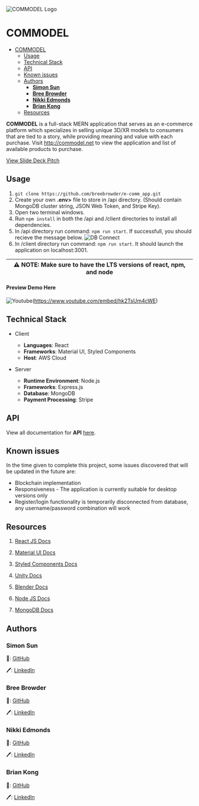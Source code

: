 ![COMMODEL Logo](https://github.com/breebrowder/e-comm_app/blob/main/readme_assets/brand-logo.png)
# COMMODEL
- [COMMODEL](#commodel)
  - [Usage](#usage)
  - [Technical Stack](#technical-stack)
  - [API](#api)
  - [Known issues](#known-issues)
  - [Authors](#authors)
    - [**Simon Sun**](#simon-sun)
    - [**Bree Browder**](#bree-browder)
    - [**Nikki Edmonds**](#nikki-edmonds)
    - [**Brian Kong**](#brian-kong)
  - [Resources](#resources)

<b>COMMODEL</b> is a full-stack MERN application that serves as an e-commerce platform which specializes in selling unique 3D/XR models to consumers that are tied to a story, while providing meaning and value with each purchase. Visit http://commodel.net to view the application and list of available products to purchase. 

[View Slide Deck Pitch](https://docs.google.com/presentation/d/1qHf8PprFeEAJv9dnbnPzH_ZRyZPB8qNeZUF6UC_e6lY/edit?usp=sharing)

## Usage
1. ``` git clone https://github.com/breebrowder/e-comm_app.git ```
2. Create your own <b>.env></b> file to store in /api directory. (Should contain MongoDB cluster string, JSON Web Token, and Stripe Key).
3. Open two terminal windows.
3. Run ``` npm install ``` in both the /api and /client directories to install all dependencies.
4. In /api directory run command: ``` npm run start ```. If successfull, you should recieve the message below. ![DB Connect](https://github.com/breebrowder/e-comm_app/blob/main/readme_assets/db_connect.png)
5. In /client directory run command: ``` npm run start ```. It should launch the application on localhost:3001.

| ⚠️ NOTE: Make sure to have the LTS versions of react, npm, and node  |
| --- |

#### Preview Demo Here
![Youtube](https://github.com/breebrowder/e-comm_app/blob/main/readme_assets/thumbnail.png)(https://www.youtube.com/embed/hk2TsUm4cWE)


## Technical Stack
- Client
  - <b>Languages</b>: React
  - <b>Frameworks</b>: Material UI, Styled Components
  - <b>Host</b>: AWS Cloud

- Server
  - <b>Runtime Environment</b>: Node.js
  - <b>Frameworks</b>: Express.js
  - <b>Database</b>: MongoDB
  - <b>Payment Processing</b>: Stripe

## API
View all documentation for <b>API</b> [here](https://documenter.getpostman.com/view/19797749/UzBgu9oW).

## Known issues
In the time given to complete this project, some issues discovered that will be updated in the future are: 
- Blockchain implementation
- Responsiveness - The application is currently suitable for desktop versions only
- Register/login functionality is temporarily disconnected from database, any username/password combination will work

## Resources
1. [React JS Docs](https://reactjs.org/docs/getting-started.html)

2. [Material UI Docs](https://mui.com/material-ui/getting-started/overview/)

3. [Styled Components Docs](https://styled-components.com/docs)

4. [Unity Docs](https://docs.unity3d.com/Manual/index.html)

5. [Blender Docs](https://docs.blender.org/)

6. [Node JS Docs](https://nodejs.org/en/docs/)

7. [MongoDB Docs](https://www.mongodb.com/docs/)

## Authors
### **Simon Sun**
:robot:: [GitHub](https://github.com/ssun97)

:pen:: [LinkedIn](https://www.linkedin.com/in/ssun97/)

### **Bree Browder**
:robot:: [GitHub](https://github.com/breebrowder)

:pen:: [LinkedIn](https://www.linkedin.com/in/breebrowder/)

### **Nikki Edmonds**
:robot:: [GitHub](https://github.com/NikkiE-dev)

:pen:: [LinkedIn](https://www.linkedin.com/in/nikki-edmonds-developer/)

### **Brian Kong**
:robot:: [GitHub](https://github.com/rkbrian)

:pen:: [LinkedIn](https://www.linkedin.com/in/ran-kong/)

